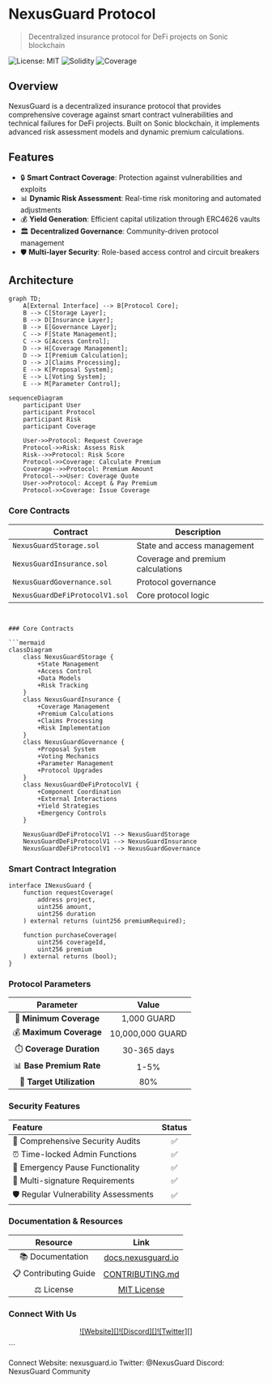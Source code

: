 # NexusGuard Protocol

> Decentralized insurance protocol for DeFi projects on Sonic blockchain

![License: MIT](https://img.shields.io/badge/License-MIT-yellow.svg)
![Solidity](https://img.shields.io/badge/Solidity-%5E0.8.20-363636)
![Coverage](https://img.shields.io/badge/coverage-95%25-brightgreen)

## Overview

NexusGuard is a decentralized insurance protocol that provides comprehensive coverage against smart contract vulnerabilities and technical failures for DeFi projects. Built on Sonic blockchain, it implements advanced risk assessment models and dynamic premium calculations.

## Features

- 🔒 **Smart Contract Coverage**: Protection against vulnerabilities and exploits
- 📊 **Dynamic Risk Assessment**: Real-time risk monitoring and automated adjustments
- 💰 **Yield Generation**: Efficient capital utilization through ERC4626 vaults
- 🏛️ **Decentralized Governance**: Community-driven protocol management
- 🛡️ **Multi-layer Security**: Role-based access control and circuit breakers


## Architecture

```mermaid
graph TD;
    A[External Interface] --> B[Protocol Core];
    B --> C[Storage Layer];
    B --> D[Insurance Layer];
    B --> E[Governance Layer];
    C --> F[State Management];
    C --> G[Access Control];
    D --> H[Coverage Management];
    D --> I[Premium Calculation];
    D --> J[Claims Processing];
    E --> K[Proposal System];
    E --> L[Voting System];
    E --> M[Parameter Control];
```



```mermaid
sequenceDiagram
    participant User
    participant Protocol
    participant Risk
    participant Coverage
    
    User->>Protocol: Request Coverage
    Protocol->>Risk: Assess Risk
    Risk-->>Protocol: Risk Score
    Protocol->>Coverage: Calculate Premium
    Coverage-->>Protocol: Premium Amount
    Protocol-->>User: Coverage Quote
    User->>Protocol: Accept & Pay Premium
    Protocol->>Coverage: Issue Coverage
```

### Core Contracts

| Contract | Description |
|----------|-------------|
| `NexusGuardStorage.sol` | State and access management |
| `NexusGuardInsurance.sol` | Coverage and premium calculations |
| `NexusGuardGovernance.sol` | Protocol governance |
| `NexusGuardDeFiProtocolV1.sol` | Core protocol logic |
```


### Core Contracts

```mermaid
classDiagram
    class NexusGuardStorage {
        +State Management
        +Access Control
        +Data Models
        +Risk Tracking
    }
    class NexusGuardInsurance {
        +Coverage Management
        +Premium Calculations
        +Claims Processing
        +Risk Implementation
    }
    class NexusGuardGovernance {
        +Proposal System
        +Voting Mechanics
        +Parameter Management
        +Protocol Upgrades
    }
    class NexusGuardDeFiProtocolV1 {
        +Component Coordination
        +External Interactions
        +Yield Strategies
        +Emergency Controls
    }

    NexusGuardDeFiProtocolV1 --> NexusGuardStorage
    NexusGuardDeFiProtocolV1 --> NexusGuardInsurance
    NexusGuardDeFiProtocolV1 --> NexusGuardGovernance
```

### Smart Contract Integration

```solidity
interface INexusGuard {
    function requestCoverage(
        address project,
        uint256 amount,
        uint256 duration
    ) external returns (uint256 premiumRequired);
    
    function purchaseCoverage(
        uint256 coverageId,
        uint256 premium
    ) external returns (bool);
}
```

### Protocol Parameters

<div align="center">

| Parameter | Value |
|:---------:|:-----:|
| 💎 **Minimum Coverage** | 1,000 GUARD |
| 💰 **Maximum Coverage** | 10,000,000 GUARD |
| ⏱️ **Coverage Duration** | 30-365 days |
| 📊 **Base Premium Rate** | 1-5% |
| 🎯 **Target Utilization** | 80% |

</div>

### Security Features

<div align="center">

| Feature | Status |
|:--------|:------:|
| 🔐 Comprehensive Security Audits | ✅ |
| ⏰ Time-locked Admin Functions | ✅ |
| 🛑 Emergency Pause Functionality | ✅ |
| 🔑 Multi-signature Requirements | ✅ |
| 🛡️ Regular Vulnerability Assessments | ✅ |

</div>

### Documentation & Resources

<div align="center">

| Resource | Link |
|:--------:|:----:|
| 📚 Documentation | [docs.nexusguard.io](https://docs.nexusguard.io) |
| 📋 Contributing Guide | [CONTRIBUTING.md](CONTRIBUTING.md) |
| ⚖️ License | [MIT License](LICENSE) |

</div>

### Connect With Us

<div align="center">

[![Website][]](https://nexusguard.io)[![Discord][]](https://discord.gg/nexusguard)[![Twitter][]](https://twitter.com/NexusGuard)

</div>
```

Connect
Website: nexusguard.io
Twitter: @NexusGuard
Discord: NexusGuard Community
